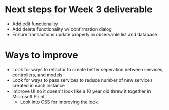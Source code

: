 # Next steps for Week 3 deliverable
* Add edit functionality  
* Add delete functionality w/ confirmation dialog  
* Ensure transactions update properly in observable list and database  

# Ways to improve  
* Look for ways to refactor to create better seperation between services, controllers, and models  
* Look for ways to pass services to reduce number of new services created in each instance  
* Improve UI so it doesn't look like a 10 year old threw it together in Microsoft Paint  
    * Look into CSS for improving the look  